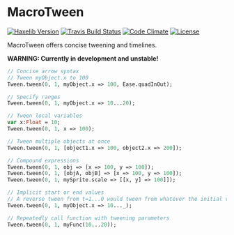 # MacroTween

[![Haxelib Version](https://img.shields.io/github/tag/JoeCreates/MacroTween.svg?style=flat-square&label=haxelib)](http://lib.haxe.org/p/MacroTween)
[![Travis Build Status](https://img.shields.io/travis/JoeCreates/MacroTween.svg?style=flat-square)](https://travis-ci.org/JoeCreates/MacroTween)
[![Code Climate](https://img.shields.io/codeclimate/issues/github/JoeCreates/MacroTween.svg?style=flat-square)](https://codeclimate.com/github/JoeCreates/MacroTween/issues)
[![License](http://img.shields.io/:license-mit-blue.svg?style=flat-square)](https://github.com/JoeCreates/MacroTween/blob/master/LICENSE)

MacroTween offers concise tweening and timelines.

**WARNING: Currently in development and unstable!**

```haxe
// Concise arrow syntax
// Tween myObject.x to 100
Tween.tween(0, 1, myObject.x => 100, Ease.quadInOut);

// Specify ranges
Tween.tween(0, 1, myObject.x => 10...20);

// Tween local variables
var x:Float = 10;
Tween.tween(0, 1, x => 100);

// Tween multiple objects at once
Tween.tween(0, 1, [object1.x => 100, object2.x => 200]);

// Compound expressions
Tween.tween(0, 1, obj => [x => 100, y => 100]);
Tween.tween(0, 1, [objA, objB] => [x => 100, y => 100]);
Tween.tween(0, 1, mySprite.scale => [[x, y] => 100]]);

// Implicit start or end values
// A reverse tween from t=1...0 would tween from whatever the initial value is to 10
Tween.tween(0, 1, myObject.x => 10..._);

// Repeatedly call function with tweening parameters
Tween.tween(0, 1, myFunc(10...20));

```
